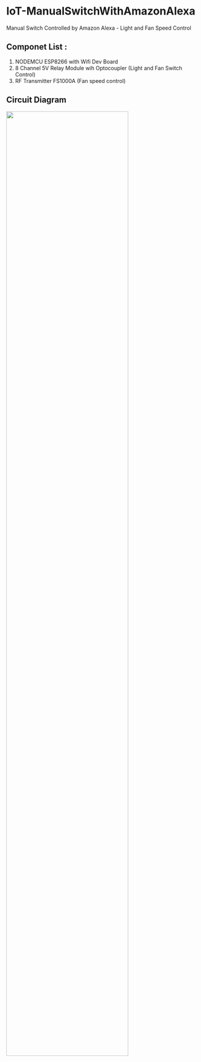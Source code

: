 # IoT-ManualSwitchWithAmazonAlexa
Manual Switch Controlled by Amazon Alexa - Light and Fan Speed Control

## Componet List :
1. NODEMCU ESP8266 with Wifi Dev Board
2. 8 Channel 5V Relay Module wih Optocoupler (Light and Fan Switch Control)
3. RF Transmitter FS1000A (Fan speed control)

## Circuit Diagram
<img src="https://github.com/dijin123/IoT-ManualSwitchWithAlaxa/blob/main/4RelayWithSwitch_v1.png" width=80%>

